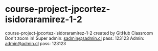 # course-project-jpcortez-isidoraramirez-1-2
course-project-jpcortez-isidoraramirez-1-2 created by GitHub Classroom
Don't zoom in!
Super admin: sadmin@sadmin.cl pass: 123123
Admin: admin@admin.cl pass: 123123
